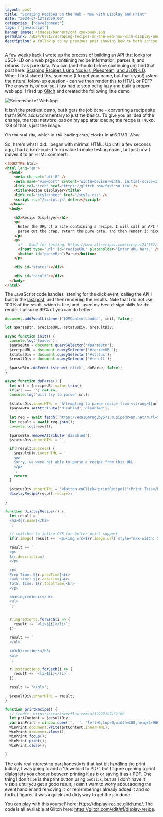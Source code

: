 ```yaml
---
layout: post
title: "Scraping Recipes on the Web - Now with Display and Print"
date: "2024-07-12T18:00:00"
categories: ["development"]
tags: ["javascript"]
banner_image: /images/banners/cat_cookbook.jpg
permalink: /2024/07/12/scraping-recipes-on-the-web-now-with-display-and-print
description: A followup to my previous post showing how to both scrape AND display recipes.
---
```


A few weeks back I wrote up the process of building an API that looks for JSON-LD on a web page containing recipe information, parses it, and returns it as pure data. You can (and should before continuing on) find that post here: [Scraping Recipes Using Node.js, Pipedream, and JSON-LD](https://www.raymondcamden.com/2024/06/12/scraping-recipes-using-nodejs-pipedream-and-json-ld). When I first shared this, someone (I forget your name, but thank you!) asked the natural follow-up question - can we then render this to HTML or PDF? The answer is, of course, I just had to stop being lazy and build a proper web app. I fired up [Glitch](https://glitch.com) and created the following little demo.

<p>
<img src="https://static.raymondcamden.com/images/2024/07/recipe1.jpg" alt="Screenshot of Web App" class="imgborder imgcenter" loading="lazy">
</p>

It isn't the prettiest demo, but it gets the job done - converting a recipe site that's 90% adds/commentary to just the basics. To give you an idea of the change, the total network load on my app after loading the recipe is 140kb. 128 of that is just the image. 

On the real site, which is *still* loading crap, clocks in at 6.7MB. Wow. 

So, here's what I did. I began with minimal HTML. Up until a few seconds ago, I had a hard-coded form value to make testing easier, but just now I moved it to an HTML comment:

```html
<!DOCTYPE html>
<html lang="en">
  <head>
    <meta charset="utf-8" />
    <meta name="viewport" content="width=device-width, initial-scale=1" />
    <link rel="icon" href="https://glitch.com/favicon.ico" />
    <title>Recipe Displayer</title>
    <link rel="stylesheet" href="/style.css" />
    <script src="/script.js" defer></script>    
  </head>
  <body>
  
    <h2>Recipe Displayer</h2>
    <p>
      Enter the URL of a site containing a recipe. I will call an API to try to
      parse out the crap, return the pure data, and then render it nicely below.
    </p>
    <p>
      <!-- Good for testing: https://www.allrecipes.com/recipe/241152/fried-chicken-wings/ -->
      <input type="url" id="recipeURL" placeholder="Enter URL here." /> 
      <button id="parseBtn">Parse</button>
    </p>

    <div id="status"></div>
    
    <div id="result"></div>
  </body>
</html>
```

The JavaScript code handles listening for the click event, calling the API I built in the [last post](https://www.raymondcamden.com/2024/06/12/scraping-recipes-using-nodejs-pipedream-and-json-ld), and then rendering the results. Note that I do not use 100% of the result, which is fine, and I used my best design skills for the render. I assume 99% of you can do better:

```js
document.addEventListener('DOMContentLoaded', init, false);

let $parseBtn, $recipeURL, $statusDiv, $resultDiv;

async function init() {
  console.log('loaded');
  $parseBtn = document.querySelector('#parseBtn');
  $recipeURL = document.querySelector('#recipeURL');
  $statusDiv = document.querySelector('#status');
  $resultDiv = document.querySelector('#result');
  
  $parseBtn.addEventListener('click', doParse, false);
}

async function doParse() {
  let url = $recipeURL.value.trim();
  if(url === '') return;
  console.log('will try to parse',url);
  
  $statusDiv.innerHTML = `Attempting to parse recipe from <strong>${url}</strong>`;
  $parseBtn.setAttribute('disabled','disabled');
  
  let req = await fetch(`https://eon16mr9g3by571.m.pipedream.net/?url=${url}`);
  let result = await req.json();
  console.log(result);
  
  $parseBtn.removeAttribute('disabled');
  $statusDiv.innerHTML = '';

  if(!result.success) {
    $resultDiv.innerHTML = `
    <p>
    Sorry, we were not able to parse a recipe from this URL.
    </p>
    `;
    return;
  }

  $statusDiv.innerHTML = '<button onClick="printRecipe()">Print This</button>';
  displayRecipe(result.recipe);
  
}

function displayRecipe(r) {
  let result = `
  <h2>${r.name}</h2>
  `;
  
  // switched to inline CSS for better print support
  if(r.image) result += `<p><img src=${r.image.url} style="max-width: 500px"></p>`;
  
  result += `
  <p>
  ${r.description}
  </p>
  
  <p>
  Prep Time: ${r.prepTime}<br>
  Cook Time: ${r.cookTime}<br>
  Total Time: ${r.totalTime}<br>
  </p>

  <h3>Ingredients</h3>
  <ul>
  `;
  
  
  r.ingredients.forEach(i => {
    result += `<li>${i}</li>`;
  });
  
  result += `
  </ul>
  
  <h3>Directions</h3>
  <ol>
  `;
  
  r.instructions.forEach(i => {
    result += `<li>${i}</li>`;
  });
  
  result += '</ol>';

  $resultDiv.innerHTML = result;
}

function printRecipe() {
  // Credit: https://stackoverflow.com/a/12997207/52160
  let prtContent = $resultDiv;
  var WinPrint = window.open('', '', 'left=0,top=0,width=800,height=900,toolbar=0,scrollbars=0,status=0');
  WinPrint.document.write(prtContent.innerHTML);
  WinPrint.document.close();
  WinPrint.focus();
  WinPrint.print();
  WinPrint.close();
  
}
```

The only real interesting part honestly is that last bit handling the print. Initially, I was going to add a 'Download to PDF', but I figure opening a print dialog lets you choose between printing it as is or saving it as a PDF. One thing I don't like is the print button using `onClick`, but as I don't have it visible until you get a good result, I didn't want to worry about adding the event handler and removing it, or remembering I already added it and so forth. I figured it was a quick and dirty way to get the job done. 

You can play with this yourself here: <https://display-recipe.glitch.me/>. The code is all available at Glitch here: <https://glitch.com/edit/#!/display-recipe>.